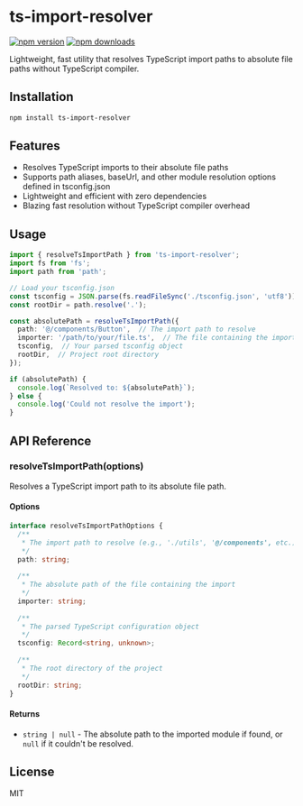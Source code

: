 # ts-import-resolver

[![npm version](https://img.shields.io/npm/v/ts-import-resolver.svg?style=flat-square)](https://www.npmjs.com/package/ts-import-resolver)
[![npm downloads](https://img.shields.io/npm/dm/ts-import-resolver.svg?style=flat-square)](https://www.npmjs.com/package/ts-import-resolver)

Lightweight, fast utility that resolves TypeScript import paths to absolute file paths without TypeScript compiler.

## Installation

```bash
npm install ts-import-resolver
```
## Features

- Resolves TypeScript imports to their absolute file paths
- Supports path aliases, baseUrl, and other module resolution options defined in tsconfig.json
- Lightweight and efficient with zero dependencies
- Blazing fast resolution without TypeScript compiler overhead

## Usage

```typescript
import { resolveTsImportPath } from 'ts-import-resolver';
import fs from 'fs';
import path from 'path';

// Load your tsconfig.json
const tsconfig = JSON.parse(fs.readFileSync('./tsconfig.json', 'utf8'));
const rootDir = path.resolve('.');

const absolutePath = resolveTsImportPath({
  path: '@/components/Button',  // The import path to resolve
  importer: '/path/to/your/file.ts',  // The file containing the import
  tsconfig,  // Your parsed tsconfig object
  rootDir,  // Project root directory
});

if (absolutePath) {
  console.log(`Resolved to: ${absolutePath}`);
} else {
  console.log('Could not resolve the import');
}
```

## API Reference

### resolveTsImportPath(options)

Resolves a TypeScript import path to its absolute file path.

#### Options

```typescript
interface resolveTsImportPathOptions {
  /**
   * The import path to resolve (e.g., './utils', '@/components', etc.)
   */
  path: string;
  
  /**
   * The absolute path of the file containing the import
   */
  importer: string;
  
  /**
   * The parsed TypeScript configuration object
   */
  tsconfig: Record<string, unknown>;
  
  /**
   * The root directory of the project
   */
  rootDir: string;
}
```

#### Returns

- `string | null` - The absolute path to the imported module if found, or `null` if it couldn't be resolved.

## License

MIT
